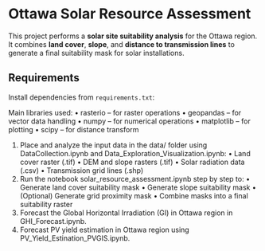 # Ottawa Solar Resource Assessment

This project performs a **solar site suitability analysis** for the Ottawa region. It combines **land cover**, **slope**, and **distance to transmission lines** to generate a final suitability mask for solar installations.

## Requirements

Install dependencies from `requirements.txt`:

Main libraries used:
	•	rasterio – for raster operations
	•	geopandas – for vector data handling
	•	numpy – for numerical operations
	•	matplotlib – for plotting
	•	scipy – for distance transform

 1.	Place and analyze the input data in the data/ folder using DataCollection.ipynb and Data_Exploration_Visualization.ipynb:
	•	Land cover raster (.tif)
	•	DEM and slope rasters (.tif)
	•	Solar radiation data (.csv)
	•	Transmission grid lines (.shp)
2.	Run the notebook solar_resource_assessment.ipynb step by step to:
	•	Generate land cover suitability mask
	•	Generate slope suitability mask
	•	(Optional) Generate grid proximity mask
	•	Combine masks into a final suitability raster
  3. Forecast the Global Horizontal Irradiation (GI) in Ottawa region in GHI_Forecast.ipynb.
  4. Forecast PV yield estimation in Ottawa region using PV_Yield_Estination_PVGIS.ipynb.

